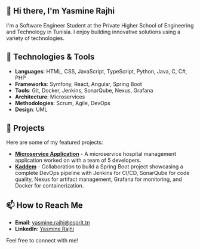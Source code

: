 ## 👋 Hi there, I'm Yasmine Rajhi

I'm a Software Engineer Student at the Private Higher School of Engineering and Technology in Tunisia.
I enjoy building innovative solutions using a variety of technologies.

## 🔧 Technologies & Tools
- **Languages**: HTML, CSS, JavaScript, TypeScript, Python, Java, C, C#, PHP
- **Frameworks**: Symfony, React, Angular, Spring Boot
- **Tools**: Git, Docker, Jenkins, SonarQube, Nexus, Grafana
- **Architecture**: Microservices
- **Methodologies**: Scrum, Agile, DevOps
- **Design**: UML

<!--
**yasmineRajhi/yasmineRajhi** is a ✨ _special_ ✨ repository because its `README.md` (this file) appears on your GitHub profile.

Here are some ideas to get you started:

- 🔭 I’m currently working on ...
- 🌱 I’m currently learning ...
- 👯 I’m looking to collaborate on ...
- 🤔 I’m looking for help with ...
- 💬 Ask me about ...
- 📫 How to reach me: ...
- 😄 Pronouns: ...
- ⚡ Fun fact: ...
-->

## 🚀 Projects
Here are some of my featured projects:
- [**Microservice Application**](https://github.com/MouhebN/healthcare-microservices) - A microservice hospital management application worked on with a team of 5 developers.
- [**Kaddem**](https://github.com/bellalounaiheb/5SAE7-G3-Kaddem.git) - Collaboration to build a Spring Boot project showcasing a complete DevOps pipeline with Jenkins for CI/CD, SonarQube for code quality, Nexus for artifact management, Grafana for monitoring, and Docker for containerization.

## 📫 How to Reach Me
- **Email**: [yasmine.rajhi@esprit.tn](mailto:yasmine.rajhi@esprit.tn)
- **LinkedIn**: [Yasmine Rajhi](https://linkedin.com/in/yasmine-rajhi)

Feel free to connect with me!
